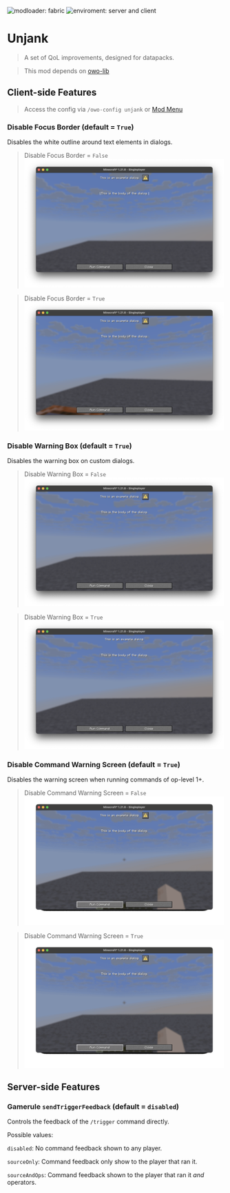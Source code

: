 ![modloader: fabric](https://img.shields.io/badge/modloader-fabric-dbd0b4)
![enviroment: server and client](https://img.shields.io/badge/environment-client%20and%20server-b01fe0)

# Unjank


> A set of QoL improvements, designed for datapacks.

> This mod depends on [owo-lib](https://modrinth.com/mod/owo-lib)

## Client-side Features

> Access the config via `/owo-config unjank` or [Mod Menu](https://modrinth.com/mod/modmenu)


### Disable Focus Border (default = `True`)

Disables the white outline around text elements in dialogs.

> Disable Focus Border = `False`
![](./assets/screenshots/disabled_focus_border_off.png)

> Disable Focus Border = `True`
![](./assets/screenshots/disabled_focus_border_on.png)

### Disable Warning Box (default = `True`)

Disables the warning box on custom dialogs.

> Disable Warning Box = `False`
![](./assets/screenshots/disabled_warning_box_off.png)

> Disable Warning Box = `True`
![](./assets/screenshots/disabled_warning_box_on.png)

### Disable Command Warning Screen (default = `True`)

Disables the warning screen when running commands of op-level 1+.

> Disable Command Warning Screen = `False`
![](./assets/screenshots/disabled_command_warning_off.gif)

> Disable Command Warning Screen = `True`
![](./assets/screenshots/disabled_command_warning_on.gif)


## Server-side Features

### Gamerule `sendTriggerFeedback` (default = `disabled`)

Controls the feedback of the `/trigger` command directly.

Possible values:

`disabled`: No command feedback shown to any player.

`sourceOnly`: Command feedback only show to the player that ran it.

`sourceAndOps`: Command feedback shown to the player that ran it *and* operators.
